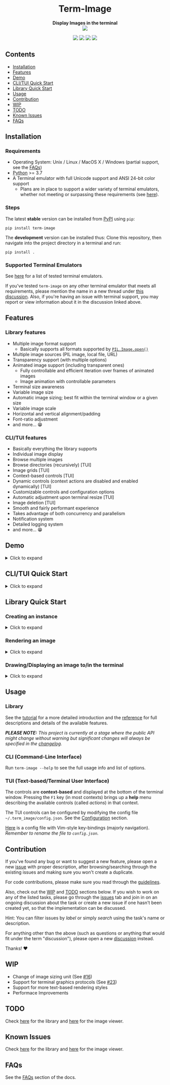 <div align="center">
<h1><b>Term-Image</b></h1>
<b>Display Images in the terminal</b>
<br>
<img src="https://raw.githubusercontent.com/AnonymouX47/term-image/main/docs/source/resources/tui.png">

<p align="center">
    <img src="https://static.pepy.tech/badge/term-image">
    <img src="https://badges.frapsoft.com/os/v1/open-source.svg?v=103">
    <img src="https://img.shields.io/github/last-commit/AnonymouX47/term-image">
    <a href="https://twitter.com/intent/tweet?text=Display%20images%20in%20the%20the%20terminal%20using%20python&url=https://github.com/AnonymouX47/term-image&hashtags=developers,images,terminal">
        <img src="https://img.shields.io/twitter/url/http/shields.io.svg?style=social">
    </a>
</p>

</div>


## Contents
- [Installation](#installation)
- [Features](#features)
- [Demo](#demo)
- [CLI/TUI Quick Start](#clitui-quick-start)
- [Library Quick Start](#library-quick-start)
- [Usage](#usage)
- [Contribution](#contribution)
- [WIP](#wip)
- [TODO](#todo)
- [Known Issues](#known-issues)
- [FAQs](#faqs)


## Installation

### Requirements
- Operating System: Unix / Linux / MacOS X / Windows (partial support, see the [FAQs](https://term-image.readthedocs.io/en/latest/faqs.html))
- [Python](https://www.python.org/) >= 3.7
- A Terminal emulator with full Unicode support and ANSI 24-bit color support
  - Plans are in place to support a wider variety of terminal emulators, whether not meeting or surpassing these requirements (see [here](https://term-image.readthedocs.io/en/latest/library/index.html#planned-features)).

### Steps
The latest **stable** version can be installed from [PyPI](https://pypi.python.org/pypi/term-image) using `pip`:

```shell
pip install term-image
```

The **development** version can be installed thus:
Clone this repository, then navigate into the project directory in a terminal and run:

```shell
pip install .
```

### Supported Terminal Emulators
See [here](https://term-image.readthedocs.io/en/latest/installation.html#supported-terminal-emulators) for a list of tested terminal emulators.

If you've tested `term-image` on any other terminal emulator that meets all requirements, please mention the name in a new thread under [this discussion](https://github.com/AnonymouX47/term-image/discussions/4).
Also, if you're having an issue with terminal support, you may report or view information about it in the discussion linked above.


## Features

### Library features
- Multiple image format support
  - Basically supports all formats supported by [`PIL.Image.open()`](https://pillow.readthedocs.io/en/stable/handbook/image-file-formats.html)
- Multiple image sources (PIL image, local file, URL)
- Transparency support (with multiple options)
- Animated image support (including transparent ones)
  - Fully controllable and efficient iteration over frames of animated images
  - Image animation with controllable parameters
- Terminal size awareness
- Variable image size
- Automatic image sizing; best fit within the terminal window or a given size
- Variable image scale
- Horizontal and vertical alignment/padding
- Font-ratio adjustment
- and more... :grin:

### CLI/TUI features
- Basically everything the library supports
- Individual image display
- Browse multiple images
- Browse directories (recursively) [TUI]
- Image grids [TUI]
- Context-based controls [TUI]
- Dynamic controls (context actions are disabled and enabled dynamically) [TUI]
- Customizable controls and configuration options
- Automatic adjustment upon terminal resize [TUI]
- Image deletion [TUI]
- Smooth and fairly performant experience
- Takes advantage of both concurrency and parallelism
- Notification system
- Detailed logging system
- and more... :grin:


## Demo

<details>
<summary>Click to expand</summary>

[TUI Demo Video](https://user-images.githubusercontent.com/61663146/163809903-e8fb254b-a0aa-4d0d-9fc9-dd676c10b735.mp4)

_\*The video was recorded at normal speed and not sped up._

</details>


## CLI/TUI Quick Start

<details>
<summary>Click to expand</summary>

From a local image file
```shell
term-image path/to/image.png
```

From a URL
```shell
term-image https://www.example.com/image.png
```

If the image is animated (GIF, WEBP), the animation is infinitely looped **by default** but can be stopped with `Ctrl-C`.

**By default, if multiple sources or at least one directory is given, the TUI (Text-based/Terminal User Interface) is launched to navigate through the images (and/or directories).**

**NOTE:** `python -m term_img` can be used as an alternative to the `term-image` command ***(take note of the differences)***.

</details>


## Library Quick Start

### Creating an instance

<details>
<summary>Click to expand</summary>

```python
from term_img.image import TermImage

image = TermImage.from_file("path/to/image.png")
```

You can also use a URL if you don't have the file stored locally
```python
from term_img.image import TermImage

image = TermImage.from_url("https://www.example.com/image.png")
```

The library can also be used with PIL images
```python
from PIL import Image
from term_img.image import TermImage

img = Image.open("path/to/image.png")
image = TermImage(img)
```

</details>

### Rendering an image

<details>
<summary>Click to expand</summary>

Rendering an image, in this context, is simply the process of converting it into text (a string).
There are two ways to render an image:

#### 1. Unformatted
```python
str(image)
```
Renders the image without padding/alignment and with transparency enabled.

#### 2. Formatted
```python
format(image, "|200.^100#ffffff")
```
Renders the image with:

* **center** horizontal alignment
* a **padding width** of **200** columns
* **top** vertical alignment
* a **padding height** of **70** lines
* transparent background replaced with a **white** (``#ffffff``) background

```python
f"{image:>._#.5}"
````
Renders the image with:

* **right** horizontal alignment
* **automatic** padding width (the current terminal width minus horizontal allowance)
* **bottom** vertical alignment
* **automatic** padding height (the current terminal height minus vertical allowance)
* transparent background with **0.5** alpha threshold

```python
"{:1.1#}".format(image)
```
Renders the image with:

* **center** horizontal alignment (default)
* **no** horizontal padding, since ``1`` must be less than or equal to the image width
* **middle** vertical alignment (default)
* **no** vertical padding, since ``1`` is less than or equal to the image height
* transparency **disabled** (black background)

</details>

### Drawing/Displaying an image to/in the terminal

<details>
<summary>Click to expand</summary>

There are two ways to draw an image to the terminal screen.

#### 1. The `draw()` method
```python
image.draw()
```
**NOTE:** `TermImage.draw()` method has various parameters for **alignment/padding**, **transparency** and **animation** control.

#### 2. Using `print()` with an image render output (i.e printing the rendered string)
```python
print(image)  # Uses str()
```
OR
```python
print(f"{image:>200.^100#ffffff}")  # Uses format()
```

For animated images, only the first method can animate the output, the second only outputs the current frame.

**NOTE:** All the above examples use **automatic sizing** and default scale.

</details>


## Usage

### Library
See the [tutorial](https://term-image.readthedocs.io/en/latest/library/tutorial.html) for a more detailed introduction and the [reference](https://term-image.readthedocs.io/en/latest/library/reference/index.html) for full descriptions and details of the available features.

_**PLEASE NOTE:** This project is currently at a stage where the public API might change without warning but significant changes will always be specified in the [changelog](https://github.com/AnonymouX47/term-image/blob/main/CHANGELOG.md)._

### CLI (Command-Line Interface)
Run `term-image --help` to see the full usage info and list of options.

### TUI (Text-based/Terminal User Interface)
The controls are **context-based** and displayed at the bottom of the terminal window.
Pressing the `F1` key (in most contexts) brings up a **help** menu describing the available controls (called *actions*) in that context.

The TUI controls can be configured by modifying the config file `~/.term_image/config.json`. See the [Configuration](https://term-image.readthedocs.io/en/latest/viewer/config.html) section.

[Here](https://github.com/AnonymouX47/term-image/blob/main/vim-style_config.json) is a config file with Vim-style key-bindings (majorly navigation). *Remember to rename the file to `config.json`.*

## Contribution

If you've found any bug or want to suggest a new feature, please open a new [issue](https://github.com/AnonymouX47/term-image/issues) with proper description, after browsing/searching through the existing issues and making sure you won't create a duplicate.

For code contributions, please make sure you read through the [guidelines](https://github.com/AnonymouX47/term-image/blob/main/CONTRIBUTING.md).

Also, check out the [WIP](#wip) and [TODO](#todo) sections below.
If you wish to work on any of the listed tasks, please go through the [issues](https://github.com/AnonymouX47/term-image/issues) tab and join in on an ongoing discussion about the task or create a new issue if one hasn't been created yet, so that the implementation can be discussed.

Hint: You can filter issues by *label* or simply *search* using the task's name or description.

For anything other than the above (such as questions or anything that would fit under the term "discussion"), please open a new [discussion](https://github.com/AnonymouX47/term-image/discussions) instead.

Thanks! :heart:


## WIP
- Change of image sizing unit (See [#16](https://github.com/AnonymouX47/term-image/issues/16))
- Support for terminal graphics protocols (See [#23](https://github.com/AnonymouX47/term-image/issues/23))
- Support for more text-based rendering styles
- Performace Improvements

## TODO

Check [here](https://term-image.readthedocs.io/en/latest/library/index.html#planned-features) for the library and [here](https://term-image.readthedocs.io/en/latest/viewer/index.html#planned-features) for the image viewer.

## Known Issues

Check [here](https://term-image.readthedocs.io/en/latest/library/index.html#known-issues) for the library and [here](https://term-image.readthedocs.io/en/latest/viewer/index.html#known-issues) for the image viewer.

## FAQs
See the [FAQs](https://term-image.readthedocs.io/en/latest/faqs.html) section of the docs.
